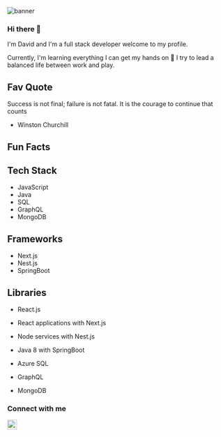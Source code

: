<div>
  <img src="https://github.com/HammerHand92/hammerhand92/blob/master/assets/personal-logo-4.svg" alt="banner" />
</div>

### Hi there 👋
 
I'm David and I'm a full stack developer welcome to my profile.


Currently, I'm learning everything I can get my hands on 🤣 I try to lead a balanced life between work and play.

## Fav Quote

Success is not final; failure is not fatal. It is the courage to continue that counts
- Winston Churchill


## Fun Facts

## Tech Stack

- JavaScript
- Java
- SQL
- GraphQL
- MongoDB

## Frameworks

- Next.js
- Nest.js
- SpringBoot

## Libraries

- React.js


- React applications with Next.js
- Node services with Nest.js
- Java 8 with SpringBoot
- Azure SQL
- GraphQL
- MongoDB






### Connect with me

[<img align="left" alt="David Portillo | LinkedIn" width="22px" src="https://github.com/HammerHand92/hammerhand92/blob/master/assets/linkedin-icon.svg" />][linkedin]

<br />

[linkedin]: https://www.linkedin.com/in/david-portillo-bb000532/

<!--
**HammerHand92/hammerhand92** is a ✨ _special_ ✨ repository because its `README.md` (this file) appears on your GitHub profile.

Here are some ideas to get you started:

- 🔭 I’m currently working on ...
- 🌱 I’m currently learning ...
- 👯 I’m looking to collaborate on ...
- 🤔 I’m looking for help with ...
- 💬 Ask me about ...
- 📫 How to reach me: ...
- 😄 Pronouns: ...
- ⚡ Fun fact: ...
-->
